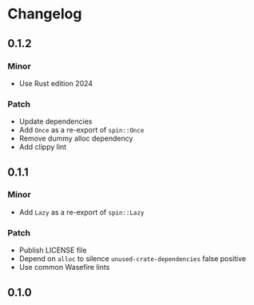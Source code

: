 # Changelog

## 0.1.2

### Minor

- Use Rust edition 2024

### Patch

- Update dependencies
- Add `Once` as a re-export of `spin::Once`
- Remove dummy alloc dependency
- Add clippy lint

## 0.1.1

### Minor

- Add `Lazy` as a re-export of `spin::Lazy`

### Patch

- Publish LICENSE file
- Depend on `alloc` to silence `unused-crate-dependencies` false positive
- Use common Wasefire lints

## 0.1.0

<!-- Increment to skip CHANGELOG.md test: 0 -->
